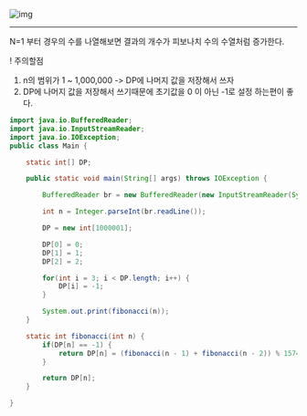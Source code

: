 ![img](https://img1.daumcdn.net/thumb/R1280x0/?scode=mtistory2&fname=https%3A%2F%2Fblog.kakaocdn.net%2Fdn%2FcOZODl%2FbtqFXJlclZR%2FKq7lKYMD1tMgvsQSCn4N7k%2Fimg.png)


___
N=1 부터 경우의 수를 나열해보면 결과의 개수가 피보나치 수의 수열처럼 증가한다.

! 주의할점
1. n의 범위가 1 ~ 1,000,000 -> DP에 나머지 값을 저장해서 쓰자
2. DP에 나머지 값을 저장해서 쓰기때문에 초기값을 0 이 아닌 -1로 설정 하는편이 좋다.


```java
import java.io.BufferedReader;
import java.io.InputStreamReader;
import java.io.IOException;
public class Main {

    static int[] DP;

    public static void main(String[] args) throws IOException {

        BufferedReader br = new BufferedReader(new InputStreamReader(System.in));

        int n = Integer.parseInt(br.readLine());

        DP = new int[1000001];

        DP[0] = 0;
        DP[1] = 1;
        DP[2] = 2;

        for(int i = 3; i < DP.length; i++) {
            DP[i] = -1;
        }

        System.out.print(fibonacci(n));
    }

    static int fibonacci(int n) {
        if(DP[n] == -1) {
            return DP[n] = (fibonacci(n - 1) + fibonacci(n - 2)) % 15746;
        }

        return DP[n];
    }

}

```
